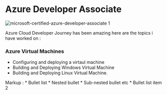 # Azure Developer Associate


![microsoft-certified-azure-developer-associate 1](https://user-images.githubusercontent.com/73629052/197006663-b236c0ad-b747-4419-a3a5-085ddbadd38a.png)


Azure Cloud Developer Journey has been amazing here are the topics i have worked on : 

   ### Azure Virtual Machines 
   * Configuring and deploying a virtaul machine <br>
   * Building and Deploying Windows Virtual Machine <br>
   * Building and Deploying Linux Virtual Machine. 
   
   Markup : * Bullet list
              * Nested bullet
                  * Sub-nested bullet etc
          * Bullet list item 2

